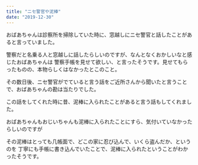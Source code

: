 ```yaml
---
title: "ニセ警官や泥棒"
date: "2019-12-30"
---
```


おばあちゃんは診察所を掃除していた時に、窓越しにニセ警官と話したことがあると言っていました。

警察だと名乗る人と窓越しに話したらしいのですが、なんとなくおかしいなと感じたおばあちゃんは
警察手帳を見せて欲しい、と言ったそうです。見せてもらったものの、本物らしくはなかったとこのこと。

その数日後、ニセ警官がでていると言う話をご近所さんから聞いたと言うことで、おばあちゃんの勘は当たりでした。

この話をしてくれた時に昔、泥棒に入られたことがあると言う話もしてくれました。

おばあちゃんもおじいちゃんも泥棒に入られたことにすら、気付いていなかったらしいのですが

その泥棒はとっても几帳面で、どこの家に忍び込んで、いくら盗んだか、というのを
丁寧にも手帳に書き込んでいたことで、泥棒に入られたということがわかったそうです。
